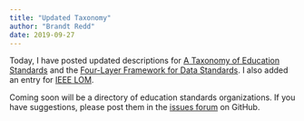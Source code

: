 ```yaml
---
title: "Updated Taxonomy"
author: "Brandt Redd"
date: 2019-09-27
---
```

Today, I have posted updated descriptions for [A Taxonomy of Education Standards](https://www.edmatrix.org/TaxonomyAndLayers.html#taxonomy) and the [Four-Layer Framework for Data Standards](https://www.edmatrix.org/TaxonomyAndLayers.html#fourlayer). I also added an entry for [IEEE LOM](https://standards.ieee.org/standard/1484_12_1-2002.html).

Coming soon will be a directory of education standards organizations. If you have suggestions, please post them in the [issues forum](https://github.com/EdMatrix/edmatrix.github.io/issues) on GitHub.